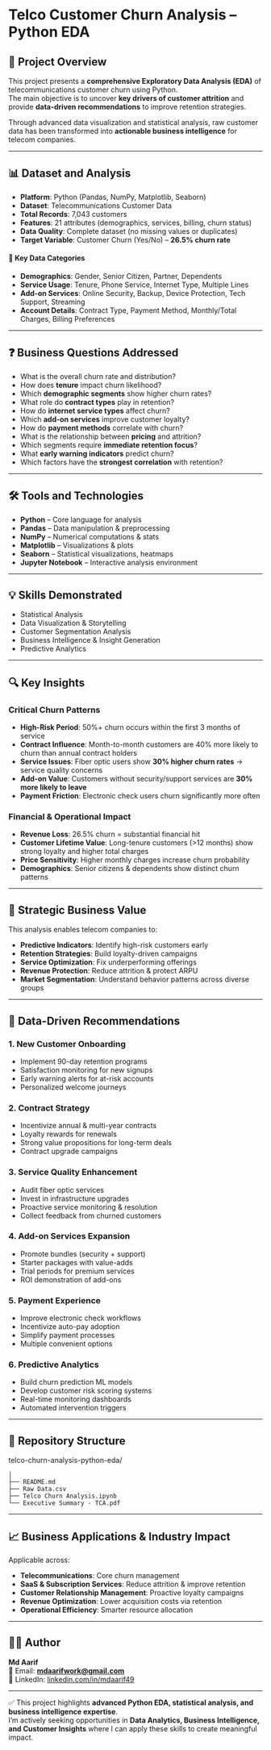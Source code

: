 # Telco Customer Churn Analysis – Python EDA

## 📌 Project Overview  
This project presents a **comprehensive Exploratory Data Analysis (EDA)** of telecommunications customer churn using Python.  
The main objective is to uncover **key drivers of customer attrition** and provide **data-driven recommendations** to improve retention strategies.  

Through advanced data visualization and statistical analysis, raw customer data has been transformed into **actionable business intelligence** for telecom companies.  

---

## 📊 Dataset and Analysis  

- **Platform**: Python (Pandas, NumPy, Matplotlib, Seaborn)  
- **Dataset**: Telecommunications Customer Data  
- **Total Records**: 7,043 customers  
- **Features**: 21 attributes (demographics, services, billing, churn status)  
- **Data Quality**: Complete dataset (no missing values or duplicates)  
- **Target Variable**: Customer Churn (Yes/No) – **26.5% churn rate**  

#### 🔑 Key Data Categories  
- **Demographics**: Gender, Senior Citizen, Partner, Dependents  
- **Service Usage**: Tenure, Phone Service, Internet Type, Multiple Lines  
- **Add-on Services**: Online Security, Backup, Device Protection, Tech Support, Streaming  
- **Account Details**: Contract Type, Payment Method, Monthly/Total Charges, Billing Preferences  

---

## ❓ Business Questions Addressed  

- What is the overall churn rate and distribution?  
- How does **tenure** impact churn likelihood?  
- Which **demographic segments** show higher churn rates?  
- What role do **contract types** play in retention?  
- How do **internet service types** affect churn?  
- Which **add-on services** improve customer loyalty?  
- How do **payment methods** correlate with churn?  
- What is the relationship between **pricing** and attrition?  
- Which segments require **immediate retention focus**?  
- What **early warning indicators** predict churn?  
- Which factors have the **strongest correlation** with retention?  

---

## 🛠 Tools and Technologies  

- **Python** – Core language for analysis  
- **Pandas** – Data manipulation & preprocessing  
- **NumPy** – Numerical computations & stats  
- **Matplotlib** – Visualizations & plots  
- **Seaborn** – Statistical visualizations, heatmaps  
- **Jupyter Notebook** – Interactive analysis environment  

---

## 💡 Skills Demonstrated  

- Statistical Analysis  
- Data Visualization & Storytelling  
- Customer Segmentation Analysis  
- Business Intelligence & Insight Generation  
- Predictive Analytics

---

## 🔍 Key Insights  

### Critical Churn Patterns  
- **High-Risk Period**: 50%+ churn occurs within the first 3 months of service  
- **Contract Influence**: Month-to-month customers are 40% more likely to churn than annual contract holders  
- **Service Issues**: Fiber optic users show **30% higher churn rates** → service quality concerns  
- **Add-on Value**: Customers without security/support services are **30% more likely to leave**  
- **Payment Friction**: Electronic check users churn significantly more often  

### Financial & Operational Impact  
- **Revenue Loss**: 26.5% churn = substantial financial hit  
- **Customer Lifetime Value**: Long-tenure customers (>12 months) show strong loyalty and higher total charges  
- **Price Sensitivity**: Higher monthly charges increase churn probability  
- **Demographics**: Senior citizens & dependents show distinct churn patterns  

---

## 🚀 Strategic Business Value  

This analysis enables telecom companies to:  

- **Predictive Indicators**: Identify high-risk customers early  
- **Retention Strategies**: Build loyalty-driven campaigns  
- **Service Optimization**: Fix underperforming offerings  
- **Revenue Protection**: Reduce attrition & protect ARPU  
- **Market Segmentation**: Understand behavior patterns across diverse groups  

---

## 📌 Data-Driven Recommendations  

### 1. New Customer Onboarding  
- Implement 90-day retention programs  
- Satisfaction monitoring for new signups  
- Early warning alerts for at-risk accounts  
- Personalized welcome journeys  

### 2. Contract Strategy  
- Incentivize annual & multi-year contracts  
- Loyalty rewards for renewals  
- Strong value propositions for long-term deals  
- Contract upgrade campaigns  

### 3. Service Quality Enhancement  
- Audit fiber optic services  
- Invest in infrastructure upgrades  
- Proactive service monitoring & resolution  
- Collect feedback from churned customers  

### 4. Add-on Services Expansion  
- Promote bundles (security + support)  
- Starter packages with value-adds  
- Trial periods for premium services  
- ROI demonstration of add-ons  

### 5. Payment Experience  
- Improve electronic check workflows  
- Incentivize auto-pay adoption  
- Simplify payment processes  
- Multiple convenient options  

### 6. Predictive Analytics  
- Build churn prediction ML models  
- Develop customer risk scoring systems  
- Real-time monitoring dashboards  
- Automated intervention triggers  

---

## 📂 Repository Structure 

telco-churn-analysis-python-eda/
```
│
├── README.md
├── Raw Data.csv
├── Telco Churn Analysis.ipynb
└── Executive Summary - TCA.pdf
```


---

## 📈 Business Applications & Industry Impact  

Applicable across:  
- **Telecommunications**: Core churn management  
- **SaaS & Subscription Services**: Reduce attrition & improve retention  
- **Customer Relationship Management**: Proactive loyalty campaigns  
- **Revenue Optimization**: Lower acquisition costs via retention  
- **Operational Efficiency**: Smarter resource allocation  

---

## 👨‍💻 Author  

**Md Aarif**  
📧 Email: **mdaarifwork@gmail.com**  
🔗 LinkedIn: [linkedin.com/in/mdaarif49](https://www.linkedin.com/in/mdaarif49/)  

---

✅ This project highlights **advanced Python EDA, statistical analysis, and business intelligence expertise**.  
I’m actively seeking opportunities in **Data Analytics, Business Intelligence, and Customer Insights** where I can apply these skills to create meaningful impact.  


